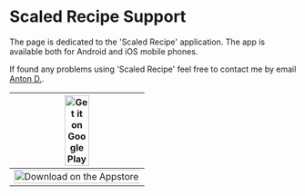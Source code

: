 # Scaled Recipe Support

The page is dedicated to the 'Scaled Recipe' application. The app is available both for Android and iOS mobile phones.

If found any problems using 'Scaled Recipe' feel free to contact me by email [Anton D.](mailto:anton.derevyanko@gmail.com).

<table>
<thead>
<tr>
<th><a href='https://play.google.com/store/apps/details?id=org.andronotes.recipe&pcampaignid=pcampaignidMKT-Other-global-all-co-prtnr-py-PartBadge-Mar2515-1'><img alt='Get it on Google Play' src='https://play.google.com/intl/en_us/badges/static/images/badges/en_badge_web_generic.png' width="44%" height="44%"/></a></th>
</tr>
</thead>
<tbody>
<tr>
<td><a href='https://apps.apple.com/ua/app/scaled-recipe/id1510383271?l=uk'><img alt='Download on the Appstore' src='https://developer.apple.com/app-store/marketing/guidelines/images/badge-download-on-the-app-store.svg' width="210%" height="210%"/></a></td>
</tr>
</tbody>
</table>
